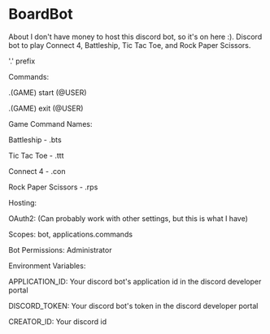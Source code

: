 # BoardBot
About I don't have money to host this discord bot, so it's on here :). Discord bot to play Connect 4, Battleship, Tic Tac Toe, and Rock Paper Scissors.


'.' prefix

Commands:

.(GAME) start (@USER)

.(GAME) exit (@USER)


Game Command Names:

Battleship - .bts

Tic Tac Toe - .ttt

Connect 4 - .con

Rock Paper Scissors - .rps


Hosting:

OAuth2: (Can probably work with other settings, but this is what I have)

Scopes: bot, applications.commands

Bot Permissions: Administrator


Environment Variables:

APPLICATION_ID: Your discord bot's application id in the discord developer portal

DISCORD_TOKEN: Your discord bot's token in the discord developer portal

CREATOR_ID: Your discord id
